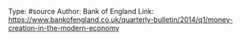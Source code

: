 Type: #source 
Author: Bank of England
Link: https://www.bankofengland.co.uk/quarterly-bulletin/2014/q1/money-creation-in-the-modern-economy


